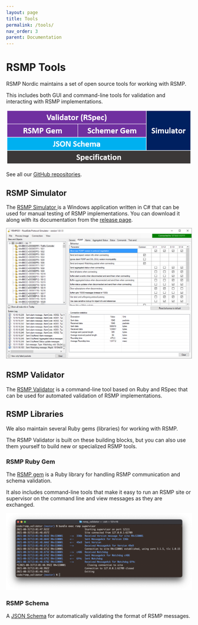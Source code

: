 ```yaml
---
layout: page
title: Tools
permalink: /tools/
nav_order: 3
parent: Documentation
---
```


# RSMP Tools
RSMP Nordic maintains a set of open source tools for working with RSMP.

This includes both GUI and command-line tools for validation and interacting with RSMP implementations.

![RSMP Test Stack](/assets/images/test_stack.png)

See all our [GitHub repositories](https://github.com/rsmp-nordic).

## RSMP Simulator
The [RSMP Simulator ](https://github.com/rsmp-nordic/rsmp_simulator) is a Windows application written in C# that can be used for manual testing of RSMP implementations. You can download it along with its documentation from the [release page](https://github.com/rsmp-nordic/rsmp_simulator/releases).

![RSMP Simulator](/assets/images/simulator_1.0.1.5.png)

## RSMP Validator
The [RSMP Validator](https://rsmp-nordic.github.io/rsmp_validator) is a command-line tool based on Ruby and RSpec that can be used for automated validation of RSMP implementations.

## RSMP Libraries
We also maintain several Ruby gems (libraries) for working with RSMP.

The RSMP Validator is built on these building blocks, but you can also use them yourself to build new or specialized RSMP tools.

### RSMP Ruby Gem
The [RSMP gem](https://github.com/rsmp-nordic/rsmp) is a Ruby library for handling RSMP communication and schema validation.

It also includes command-line tools that make it easy to run an RSMP site or supervisor on the command line and view messages as they are exchanged.

![RSMP CLI Supervisor](/assets/images/cli_supervisor.png)

### RSMP Schema
A [JSON Schema](https://github.com/rsmp-nordic/rsmp_schema) for automatically validating the format of RSMP messages.



